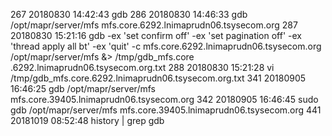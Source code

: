  267  20180830 14:42:43  gdb
  286  20180830 14:46:33  gdb /opt/mapr/server/mfs mfs.core.6292.lnimaprudn06.tsysecom.org
  287  20180830 15:21:16  gdb -ex 'set confirm off' -ex 'set pagination off' -ex 'thread apply all bt' -ex 'quit' -c mfs.core.6292.lnimaprudn06.tsysecom.org /opt/mapr/server/mfs &> /tmp/gdb_mfs.core     .6292.lnimaprudn06.tsysecom.org.txt
  288  20180830 15:21:28  vi /tmp/gdb_mfs.core.6292.lnimaprudn06.tsysecom.org.txt
  341  20180905 16:46:25  gdb /opt/mapr/server/mfs mfs.core.39405.lnimaprudn06.tsysecom.org
  342  20180905 16:46:45  sudo gdb /opt/mapr/server/mfs mfs.core.39405.lnimaprudn06.tsysecom.org
  441  20181019 08:52:48  history | grep gdb


